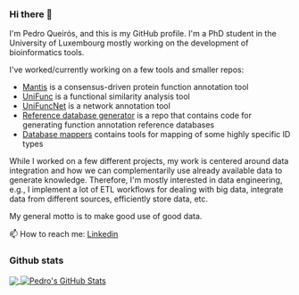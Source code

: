 ### Hi there 👋

I'm Pedro Queirós, and this is my GitHub profile.
I'm a PhD student in the University of Luxembourg mostly working on the development of bioinformatics tools.

I've worked/currently working on a few tools and smaller repos:

- [Mantis](https://github.com/PedroMTQ/mantis) is a consensus-driven protein function annotation tool
- [UniFunc](https://github.com/PedroMTQ/unifunc) is a functional similarity analysis tool
- [UniFuncNet](https://github.com/PedroMTQ/unifuncnet) is a network annotation tool
- [Reference database generator](https://github.com/PedroMTQ/refdb_generator) is a repo that contains code for generating function annotation reference databases
- [Database mappers](https://github.com/PedroMTQ/db_mappers) contains tools for mapping of some highly specific ID types


While I worked on a few different projects, my work is centered around data integration and how we can complementarily use already available data to generate knowledge. Therefore, I'm mostly interested in data engineering, e.g., I implement a lot of ETL workflows for dealing with big data, integrate data from different sources, efficiently store data, etc.

My general motto is to make good use of good data.

📫 How to reach me: [Linkedin](https://www.linkedin.com/in/pedromtq/)

### Github stats

<a href="https://github.com/pedromtq/pedromtq">
  <img align="center" src="https://github-readme-stats.vercel.app/api/top-langs/?username=pedromtq&hide=java,html,tex&title_color=ffffff&text_color=c9cacc&icon_color=2bbc8a&bg_color=1d1f21&langs_count=3" />
</a>
<a href="https://github.com/pedromtq/pedromtq">
  <img align="center" src="https://github-readme-stats.vercel.app/api?username=pedromtq&show_icons=true&line_height=27&count_private=true&title_color=ffffff&text_color=c9cacc&icon_color=2bbc8a&bg_color=1d1f21" alt="Pedro's GitHub Stats" />
</a>


<!--
**PedroMTQ/PedroMTQ** is a ✨ _special_ ✨ repository because its `README.md` (this file) appears on your GitHub profile.

Here are some ideas to get you started:

- 🔭 I’m currently working on ...
- 🌱 I’m currently learning ...
- 👯 I’m looking to collaborate on ...
- 🤔 I’m looking for help with ...
- 💬 Ask me about ...
- 📫 How to reach me: ...
- 😄 Pronouns: ...
- ⚡ Fun fact: ...
-->
